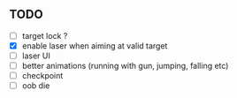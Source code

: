 ## TODO

- [ ] target lock ?
- [x] enable laser when aiming at valid target
- [ ] laser UI
- [ ] better animations (running with gun, jumping, falling etc)
- [ ] checkpoint
- [ ] oob die
